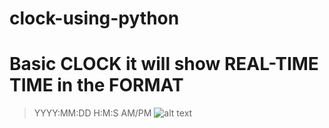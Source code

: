 # clock-using-python
# Basic CLOCK it will show REAL-TIME TIME in the FORMAT
> YYYY:MM:DD
> H:M:S AM/PM
![alt text](http://url/to/img.png)
